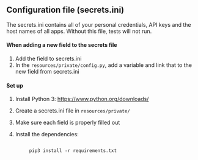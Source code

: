 ## Configuration file (secrets.ini)
The secrets.ini contains all of your personal credentials, API keys and the host names of all apps.  Without this file, tests will not run.

#### When adding a new field to the secrets file
1. Add the field to secrets.ini
2. In the `resources/private/config.py`, add a variable and link that to the new field from secrets.ini

#### Set up
1. Install Python 3: https://www.python.org/downloads/
2. Create a secrets.ini file in `resources/private/`
3. Make sure each field is properly filled out
4. Install the dependencies:

    <code>
        pip3 install -r requirements.txt
    </code>
